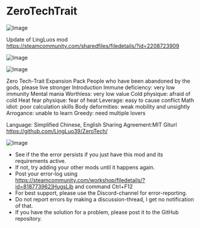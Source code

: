 # ZeroTechTrait

![Image](https://i.imgur.com/buuPQel.png)

Update of LingLuos mod
https://steamcommunity.com/sharedfiles/filedetails/?id=2208723909

![Image](https://i.imgur.com/pufA0kM.png)

	
![Image](https://i.imgur.com/Z4GOv8H.png)

Zero Tech-Trait Expansion Pack
People who have been abandoned by the gods, please live stronger
Introduction
Immune deficiency: very low immunity
Mental mania
Worthless: very low value
Cold physique: afraid of cold
Heat fear physique: fear of heat
Leverage: easy to cause conflict
Math idiot: poor calculation skills
Body deformities: weak mobility and unsightly
Arrogance: unable to learn
Greedy: need multiple lovers

Language: Simplified Chinese, English
Sharing Agreement:MIT
Giturl https://github.com/LingLuo39/ZeroTech/

![Image](https://i.imgur.com/PwoNOj4.png)



-  See if the the error persists if you just have this mod and its requirements active.
-  If not, try adding your other mods until it happens again.
-  Post your error-log using https://steamcommunity.com/workshop/filedetails/?id=818773962]HugsLib and command Ctrl+F12
-  For best support, please use the Discord-channel for error-reporting.
-  Do not report errors by making a discussion-thread, I get no notification of that.
-  If you have the solution for a problem, please post it to the GitHub repository.


